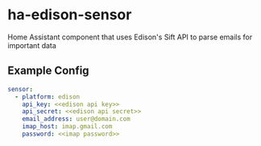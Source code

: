 # ha-edison-sensor

Home Assistant component that uses Edison's Sift API to parse emails for important data

## Example Config

```yaml
sensor:
  - platform: edison
    api_key: <<edison api key>>
    api_secret: <<edison api secret>>
    email_address: user@domain.com
    imap_host: imap.gmail.com
    password: <<imap password>>
```
